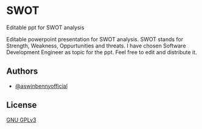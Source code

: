 # SWOT
Editable ppt for SWOT analysis


Editable powerpoint presentation for SWOT analysis. SWOT stands for Strength, Weakness, Oppurtunities and threats. 
I have chosen Software Development Engineer as topic for the ppt. Feel free to edit and distribute it.   


## Authors

- [@aswinbennyofficial](https://www.github.com/aswinbennyofficial)


## License

[GNU GPLv3](https://choosealicense.com/licenses/gpl-3.0/)

